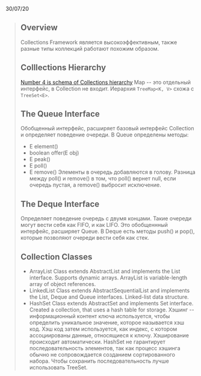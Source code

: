 30/07/20
>## Overview
>Collections Framework является высокоэффективным, также разные типы коллекций работают похожим образом. 
>## Colllections Hierarchy
>[Number 4 is schema of Collections hierarchy](https://javastudy.ru/interview/collections/)
>Map -- это отдельный интерфейс, в Collection не входит.  Иерархия `TreeMap<K, V>` схожа с `TreeSet<E>`.
>## The Queue Interface
>Обобщенный интерфейс, расширяет базовый интерфейс Collection и определяет поведение очереди. В Queue определены методы:
> - E element()
> - boolean offer(E obj)
> - E peak()
> - E poll()
> - E remove()
>Элементы в очередь добавляются в голову. Разница между poll() и remove() в том, что poll() вернет null, если очередь пустая, а remove() выбросит исключение.
>## The Deque Interface
>Определяет поведение очередь с двумя концами. Такие очереди могут вести себя как FIFO, и как LIFO. Это обобщеннный интерфейс, расширяет Queue. В Deque есть методы push() и pop(), которые позволяют очереди вести себя как стек.
>## Collection Classes
> - ArrayList Class
> extends AbstractList and implements the List interface. Supports dynamic arrays. ArrayList is variable-length array of object references.
> - LinkedList Class
> extends AbstractSequentialList and implements the List, Deque and Queue interfaces. Linked-list data structure.
> - HashSet Class 
> extends AbstractSet and implements Set interface. Created  a collection, that uses a hash table for storage. Хэшинг -- информационный контент ключа используется, чтобы определить уникальное значение, которое называется хэш код. Хэш код затем используется, как индекс, с котором ассоциированы данные, относящиеся к ключу. Хэширование происходит автоматически. HashSet не гарантирует последовательность элементов, так как процесс хэшинга обычно не сопровождается созданием сортированного набора. Чтобы сохранить последовательность лучше использовать TreeSet.
<!--stackedit_data:
eyJoaXN0b3J5IjpbMTU4NDQ3MjUwOSwxNzAxMDQyOTIsMTEzNz
Q0OTYwLC0xNzc1MzkwMDY0LC0yNTMwODIwMDcsLTEzMTc5NzE3
NjQsLTEwMjIyMTg2NTBdfQ==
-->